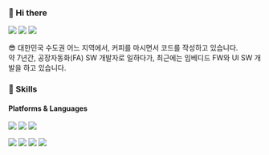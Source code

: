### 🤞 Hi there

  <!-- <a href="https://lunikism.com" target="_blank"><img src="https://img.shields.io/badge/Blog-EE9626?style=flat-square&logo=GitHub%20Sponsors&logoColor=white"/></a> -->
  <a href="https://www.linkedin.com/" target="_blank"><img src="https://img.shields.io/badge/JaehyeongKim-0A66C2?style=flat-square&logo=Linkedin&logoColor=white"/></a>
  <a href="https://github.com/jhkim0712" target="_blank"><img src="https://img.shields.io/badge/JaehyeongKim-24292e?style=flat-square&logo=Github&logoColor=white"/></a>
  <a href="mailto:mylunik(_at_)gmail.com" target="_blank"><img src="https://img.shields.io/badge/mylunik@gmail.com-EA4335?style=flat-square&logo=Gmail&logoColor=white"/></a>


  😎 대한민국 수도권 어느 지역에서, 커피를 마시면서 코드를 작성하고 있습니다. <br />
  약 7년간, 공장자동화(FA) SW 개발자로 일하다가, 최근에는 임베디드 FW와 UI SW 개발을 하고 있습니다. <br />



### 💪 Skills
#### Platforms & Languages
<p>

  <img src="https://img.shields.io/badge/.Net-5332CB?style=flat-square&logo=dotNet&logoColor=white"/>
  <img src="https://img.shields.io/badge/freeRTOS-98C464?style=flat-square&logo=RTOS&logoColor=black"/>
  <img src="https://img.shields.io/badge/ROS-282E48?style=flat-square&logo=ROS&logoColor=white"/>
</p>
<p>
  <img src="https://img.shields.io/badge/C-283593?style=flat-square&logo=C&logoColor=white"/>
  <img src="https://img.shields.io/badge/C%2B%2B-39588B?style=flat-square&logo=C%2B%2B&logoColor=white"/>
  <img src="https://img.shields.io/badge/C%23-512BD4?style=flat-square&logo=C%23&logoColor=white"/>
  <img src="https://img.shields.io/badge/Python-4A6A96?style=flat-square&logo=Python&logoColor=white"/>
</p>
